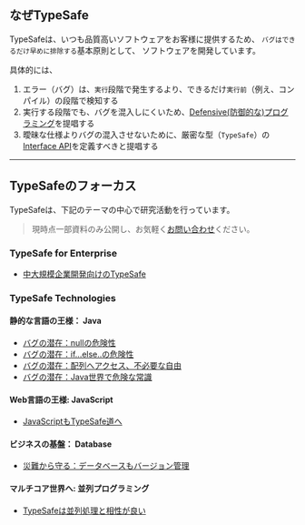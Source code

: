 ## なぜTypeSafe

TypeSafeは、いつも品質高いソフトウェアをお客様に提供するため、
`バグはできるだけ早めに排除する`基本原則として、
ソフトウェアを開発しています。

 具体的には、

1. エラー（バグ）は、`実行`段階で発生するより、できるだけ`実行前`（例え、コンパイル）の段階で検知する
2. 実行する段階でも、バグを混入しにくいため、[Defensive(防御的な)プログラミング](https://en.wikipedia.org/wiki/Defensive_programming)を提唱する
3. 曖昧な仕様よりバグの混入させないために、厳密な型（`TypeSafe`）の[Interface API](https://ja.wikipedia.org/wiki/アプリケーションプログラミングインタフェース)を定義すべきと提唱する

---

## TypeSafeのフォーカス

TypeSafeは、下記のテーマの中心で研究活動を行っています。

> 現時点一部資料のみ公開し、お気軽く[お問い合わせ](inquire.html)ください。

### TypeSafe for Enterprise

 - [中大規模企業開発向けのTypeSafe](?typesafe_in_java_enterprise/TypeSafeCollection)

### TypeSafe Technologies

#### 静的な言語の王様： Java

 - [バグの潜在：nullの危険性](?typesafe_in_java/TypeSafeNull)
 - [バグの潜在：if...else..の危険性](?typesafe_in_java/TypeSafeIfElse)
 - [バグの潜在：配列へアクセス、不必要な自由](?typesafe_in_java/TypeSafeIndexOutOfBound)
 - [バグの潜在：Java世界で危険な常識](?typesafe_in_java/TypeSafeJavaLang_not_open)

#### Web言語の王様: JavaScript

 - [JavaScriptもTypeSafe道へ](?typesafe_in_web/TypeSafeJS_not_open)

#### ビジネスの基盤： Database

 - [災難から守る：データベースもバージョン管理](?typesafe_in_database/TypeSafeCRUD_not_open)

#### マルチコア世界へ: 並列プログラミング

 - [TypeSafeは並列処理と相性が良い](?typesafe_in_database/TypeSafeConcurrency_not_open)

